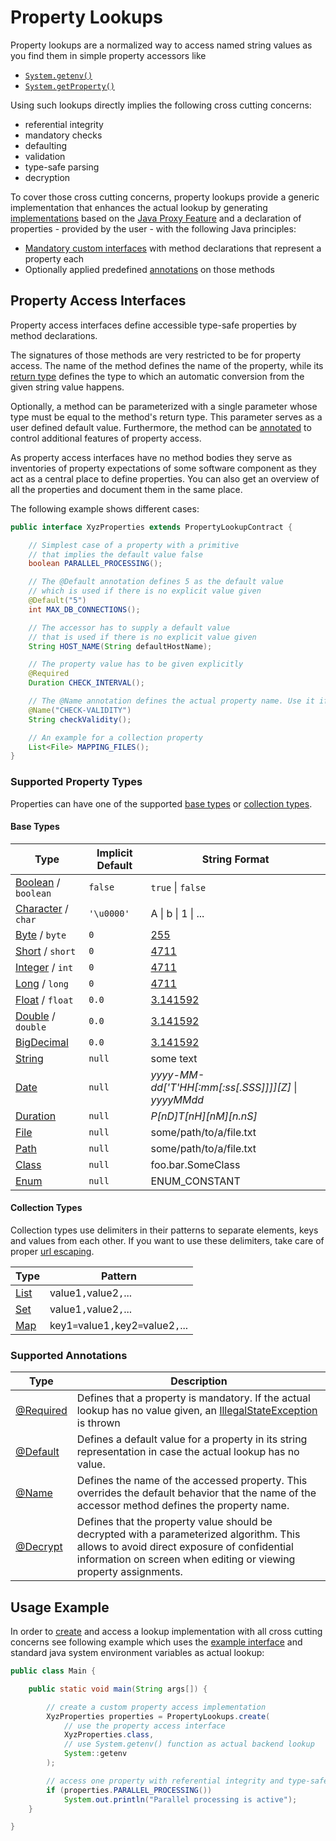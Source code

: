 # Property Lookups

Property lookups are a normalized way to access named string values as you find them in simple property accessors like

* [`System.getenv()`](javadoc:java.lang.System#getenv(java.lang.String))
* [`System.getProperty()`](javadoc:java.lang.System#getProperty(java.lang.String))

Using such lookups directly implies the following cross cutting concerns:

* referential integrity
* mandatory checks
* defaulting
* validation
* type-safe parsing
* decryption

To cover those cross cutting concerns, property lookups provide a generic implementation that enhances the actual lookup by generating [implementations](#usage-example) based on the [Java Proxy Feature](javadoc:java.lang.reflect.Proxy) and a declaration of properties - provided by the user - with the following Java principles:

* [Mandatory custom interfaces](#property-access-interfaces) with method declarations that represent a property each
* Optionally applied predefined [annotations](#supported-annotations) on those methods

## Property Access Interfaces

Property access interfaces define accessible type-safe properties by method declarations.

The signatures of those methods are very restricted to be for property access. The name of the method defines the name of the property, while its [return type](#supported-property-types) defines the type to which an automatic conversion from the given string value happens.

Optionally, a method can be parameterized with a single parameter whose type must be equal to the method's return type. This parameter serves as a user defined default value. Furthermore, the method can be [annotated](#supported-annotations) to control additional features of property access.  

As property access interfaces have no method bodies they serve as inventories of property expectations of some software component as they act as a central place to define properties. You can also get an overview of all the properties and document them in the same place.

The following example shows different cases:

```java
public interface XyzProperties extends PropertyLookupContract {

    // Simplest case of a property with a primitive
    // that implies the default value false
    boolean PARALLEL_PROCESSING();

    // The @Default annotation defines 5 as the default value
    // which is used if there is no explicit value given
    @Default("5")
    int MAX_DB_CONNECTIONS();

    // The accessor has to supply a default value
    // that is used if there is no explicit value given
    String HOST_NAME(String defaultHostName);

    // The property value has to be given explicitly
    @Required
    Duration CHECK_INTERVAL();

    // The @Name annotation defines the actual property name. Use it if a java method identifier would be invalid because of e.g. special characters.
    @Name("CHECK-VALIDITY")
    String checkValidity();

    // An example for a collection property
    List<File> MAPPING_FILES();
}
```

### Supported Property Types

Properties can have one of the supported [base types](#base-types) or [collection types](#collection-types).

#### Base Types

|Type|Implicit Default|String Format|
|---|---|---|
|[Boolean](javadoc:java.lang.Boolean) / `boolean`|`false`|`true` &#124; `false`|
|[Character](javadoc:java.lang.Character) / `char`|`'\u0000'`|A &#124; b &#124; 1 &#124; ...
|[Byte](javadoc:java.lang.Byte) / `byte`|`0`|[255](javadoc:java.lang.Byte#parseByte(java.lang.String))|
|[Short](javadoc:java.lang.Short) / `short`|`0`|[4711](javadoc:java.lang.Short#parseShort(java.lang.String))|
|[Integer](javadoc:java.lang.Integer) / `int`|`0`|[4711](javadoc:java.lang.Integer#parseInt(java.lang.String))|
|[Long](javadoc:java.lang.Long) / `long`|`0`|[4711](javadoc:java.lang.Long#parseLong(java.lang.String))|
|[Float](javadoc:java.lang.Float) / `float`|`0.0`|[3.141592](javadoc:java.lang.Float#parseFloat(java.lang.String))|
|[Double](javadoc:java.lang.Double) / `double`|`0.0`|[3.141592](javadoc:java.lang.Double#parseDouble(java.lang.String))|
|[BigDecimal](javadoc:java.math.BigDecimal)|`0.0`|[3.141592](javadoc:java.math.BigDecimal#BigDecimal(java.lang.String))|
|[String](javadoc:java.lang.String)|`null`|some text|
|[Date](javadoc:java.util.Date)|`null`|<i>yyyy-MM-dd['T'HH[:mm[:ss[.SSS]]]][Z]</i> &#124; <i>yyyyMMdd|['T'HH[mm[ss[SSS]]]][Z]</i>|
|[Duration](javadoc:java.time.Duration)|`null`|<i>P[nD]T[nH][nM][n.nS]</i>|
|[File](javadoc:java.io.File)|`null`|some/path/to/a/file.txt|
|[Path](javadoc:java.nio.file.Path)|`null`|some/path/to/a/file.txt|
|[Class](javadoc:java.lang.Class)|`null`|foo.bar.SomeClass|
|[Enum](javadoc:java.lang.Enum)|`null`|ENUM_CONSTANT|

#### Collection Types

Collection types use delimiters in their patterns to separate elements, keys and values from each other. If you want to use these delimiters, take care of proper [url escaping](javadoc:java.net.URLDecoder#decode(java.lang.String)).

|Type|Pattern|
|---|---|
|[List](javadoc:java.util.List)|value1`,`value2`,`...|
|[Set](javadoc:java.util.Set)|value1`,`value2`,`...|
|[Map](javadoc:java.util.Map)|key1`=`value1`,`key2`=`value2`,`...|


### Supported Annotations

|Type|Description|
|---|---|
|[@Required](javadoc:com.braintribe.cfg.Required)|Defines that a property is mandatory. If the actual lookup has no value given, an [IllegalStateException](javadoc:java.lang.IllegalStateException) is thrown|
|[@Default](javadoc:com.braintribe.wire.api.annotation.Default)|Defines a default value for a property in its string representation in case the actual lookup has no value.|
|[@Name](javadoc:com.braintribe.wire.api.annotation.Name)|Defines the name of the accessed property. This overrides the default behavior that the name of the accessor method defines the property name.|
|[@Decrypt](javadoc:com.braintribe.wire.api.annotation.Decrypt)|Defines that the property value should be decrypted with a parameterized algorithm. This allows to avoid direct exposure of confidential information on screen when editing or viewing property assignments.|

## Usage Example

In order to [create](javadoc:com.braintribe.wire.impl.properties.PropertyLookups#create(java.lang.Class,java.util.function.Function)) and access a lookup implementation with all cross cutting concerns see following example which uses  the [example interface](#property-access-interfaces) and standard java system  environment variables as actual lookup:

```Java
public class Main {

    public static void main(String args[]) {

        // create a custom property access implementation
        XyzProperties properties = PropertyLookups.create(
            // use the property access interface
            XyzProperties.class,
            // use System.getenv() function as actual backend lookup
            System::getenv
        );

        // access one property with referential integrity and type-safety
        if (properties.PARALLEL_PROCESSING())
            System.out.println("Parallel processing is active");
    }

}
```

